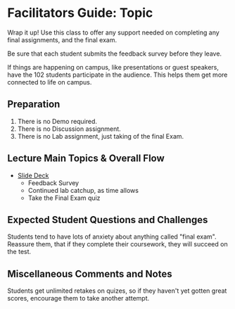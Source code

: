 # Facilitators Guide: Topic

Wrap it up! Use this class to offer any support needed on completing any final assignments, and the final exam. 

Be sure that each student submits the feedback survey before they leave. 

If things are happening on campus, like presentations or guest speakers, have the 102 students participate in the audience. This helps them get more connected to life on campus. 

## Preparation
1. There is no Demo required. 
1. There is no Discussion assignment. 
1. There is no Lab assignment, just taking of the final Exam. 

## Lecture Main Topics & Overall Flow
- [Slide Deck](https://docs.google.com/presentation/d/1Xqt1tYrLqtmDHjEOsN_ucT1yuoPbwMP1cvIKeUVxIwk/edit)
  - Feedback Survey
  - Continued lab catchup, as time allows
  - Take the Final Exam quiz

## Expected Student Questions and Challenges

Students tend to have lots of anxiety about anything called "final exam". Reassure them, that if they complete their coursework, they will succeed on the test. 

## Miscellaneous Comments and Notes

Students get unlimited retakes on quizes, so if they haven't yet gotten great scores, encourage them to take another attempt. 
